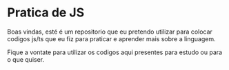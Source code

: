# Pratica de JS

Boas vindas, esté é um repositorio que eu pretendo utilizar para colocar codigos js/ts que eu fiz para praticar e aprender mais sobre a linguagem.

Fique a vontate para utilizar os codigos aqui presentes para estudo ou para o que quiser.
